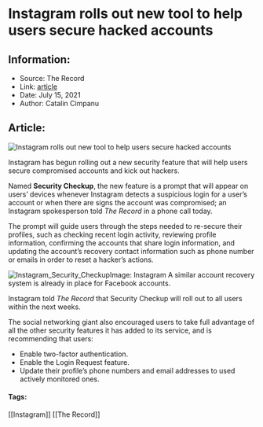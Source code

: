 # Instagram rolls out new tool to help users secure hacked accounts
### 

## Information:
+ Source: The Record
+ Link: [article](https://therecord.media/instagram-rolls-out-new-tool-to-help-users-secure-hacked-accounts/)
+ Date: July 15, 2021
+ Author: Catalin Cimpanu


## Article:
![Instagram rolls out new tool to help users secure hacked accounts](https://therecord.media/wp-content/uploads/2021/07/Security-Checkup.jpg)

Instagram has begun rolling out a new security feature that will help users secure compromised accounts and kick out hackers.


Named **Security Checkup**, the new feature is a prompt that will appear on users’ devices whenever Instagram detects a suspicious login for a user’s account or when there are signs the account was compromised; an Instagram spokesperson told *The Record* in a phone call today.


The prompt will guide users through the steps needed to re-secure their profiles, such as checking recent login activity, reviewing profile information, confirming the accounts that share login information, and updating the account’s recovery contact information such as phone number or emails in order to reset a hacker’s actions.


![Instagram_Security_Checkup](https://www-therecord.recfut.com/wp-content/uploads/2021/07/Instagram_Security_Checkup.jpg)Image: Instagram
A similar account recovery system is already in place for Facebook accounts.


Instagram told *The Record* that Security Checkup will roll out to all users within the next weeks.


The social networking giant also encouraged users to take full advantage of all the other security features it has added to its service, and is recommending that users:


* Enable two-factor authentication.
* Enable the Login Request feature.
* Update their profile’s phone numbers and email addresses to used actively monitored ones.





#### Tags:
[[Instagram]] [[The Record]]
